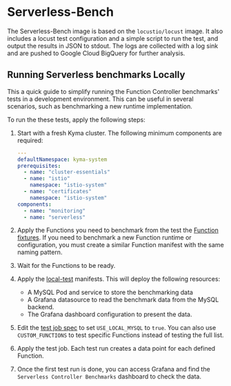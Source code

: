 # Serverless-Bench

The Serverless-Bench image is based on the `locustio/locust` image. It also includes a locust test configuration and a simple script to run the test, and output the results in JSON to stdout. The logs are collected with a log sink and are pushed to Google Cloud BigQuery for further analysis.  

## Running Serverless benchmarks Locally

This a quick guide to simplify running the Function Controller benchmarks' tests in a development environment. This can be useful in several scenarios, such as benchmarking a new runtime implementation.

To run the these tests, apply the following steps:

1. Start with a fresh Kyma cluster. The following minimum components are required:

   ```yaml
   ---
   defaultNamespace: kyma-system
   prerequisites:
     - name: "cluster-essentials"
     - name: "istio"
       namespace: "istio-system"
     - name: "certificates"
       namespace: "istio-system"
   components:
     - name: "monitoring"
     - name: "serverless"
   ```

2. Apply the Functions you need to benchmark from the test the [Function fixtures](./fixtures/functions/). If you need to benchmark a new Function runtime or configuration, you must create a similar Function manifest with the same naming pattern.

3. Wait for the Functions to be ready.
4. Apply the [local-test](./fixtures/local-test/) manifests. This will deploy the following resources:
    - A MySQL Pod and service to store the benchmarking data
    - A Grafana datasource to read the benchmark data from the MySQL backend.
    - The Grafana dashboard configuration to present the data.
5. Edit the [test job spec](./fixtures/serverless-benchmark-job.yaml) to set `USE_LOCAL_MYSQL` to `true`. You can also use `CUSTOM_FUNCTIONS` to test specific Functions instead of testing the full list.
6. Apply the test job. Each test run creates a data point for each defined Function.

7. Once the first test run is done, you can access Grafana and find the `Serverless Controller Benchmarks` dashboard to check the data.
